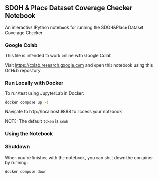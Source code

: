 ## SDOH & Place Dataset Coverage Checker Notebook
An interactive IPython notebook for running the SDOH&Place Dataset Coverage Checker

### Google Colab
This file is intended to work online with Google Colab

Visit https://colab.research.google.com and open this notebook using this GitHub repository


### Run Locally with Docker
To run/test using JupyterLab in Docker:
```bash
docker compose up -d
```

Navigate to http://localhost:8888 to access your notebook

NOTE: The default `token` is `sdoh`

### Using the Notebook


### Shutdown
When you're finished with the notebook, you can shut down the container by running:
```bash
docker compose down
```
